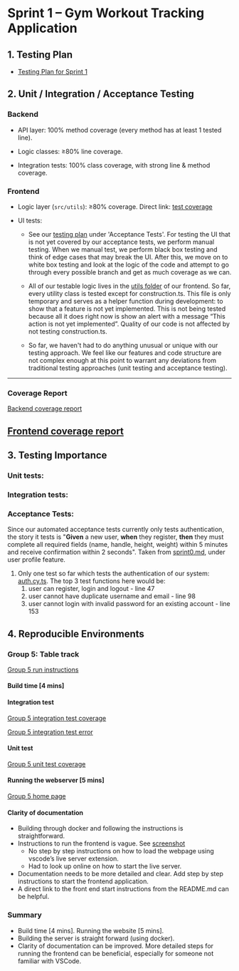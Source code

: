 # Sprint 1 – Gym Workout Tracking Application

## 1. Testing Plan
- [Testing Plan for Sprint 1](./misc/testing-plan.md)

## 2. Unit / Integration / Acceptance Testing

### Backend

- API layer: 100% method coverage (every method has at least 1 tested line).

- Logic classes: ≥80% line coverage.

- Integration tests: 100% class coverage, with strong line & method coverage.

### Frontend

- Logic layer (`src/utils`): ≥80% coverage. Direct link: [test coverage](https://github.com/Onyelechie/WorkoutPal-Frontend/blob/main/documentation/tests/sprint_1_test_coverage.png)

- UI tests: 

    - See our [testing plan](https://github.com/Onyelechie/WorkoutPal-Backend/blob/main/docs/misc/testing-plan.md) under 'Acceptance Tests'. For testing the UI that is not yet covered by our acceptance tests, we perform manual testing. When we manual test, we perform black box testing and think of edge cases that may break the UI. After this, we move on to white box testing and look at the logic of the code and attempt to go through every possible branch and get as much coverage as we can.

    - All of our testable logic lives in the [utils folder](https://github.com/Onyelechie/WorkoutPal-Frontend/tree/main/src/utils/__unit_tests__) of our frontend. So far, every utility class is tested except for construction.ts. This file is only temporary and serves as a helper function during development: to show that a feature is not yet implemented. This is not being tested because all it does right now is show an alert with a message “This action is not yet implemented”. Quality of our code is not affected by not testing construction.ts.

    - So far, we haven't had to do anything unusual or unique with our testing approach. We feel like our features and code structure are not complex enough at this point to warrant any deviations from traditional testing approaches (unit testing and acceptance testing).


---
### Coverage Report

[Backend coverage report](./misc/coverage.txt)

[Frontend coverage report](https://github.com/Onyelechie/WorkoutPal-Frontend/blob/main/documentation/tests/sprint_1_test_coverage.png)
---

## 3. Testing Importance

### Unit tests:



### Integration tests:



### Acceptance Tests:

Since our automated acceptance tests currently only tests authentication, the story it tests is "**Given** a new user, **when** they register, **then** they must complete all required fields (name, handle, height, weight) within 5 minutes and receive confirmation within 2 seconds". Taken from [sprint0.md](sprint0.md), under user profile feature.
1. Only one test so far which tests the authentication of our system: [auth.cy.ts](https://github.com/Onyelechie/WorkoutPal-Frontend/tree/main/cypress/e2e). The top 3 test functions here would be:
    1. user can register, login and logout - line 47
    2. user cannot have duplicate username and email - line 98
    3. user cannot login with invalid password for an existing account - line 153


## 4. Reproducible Environments

### Group 5: Table track

[Group 5 run instructions](./misc/screenshots/reproducible-environments/group-5-run-instructions.png)

#### Build time [4 mins]

#### Integration test

[Group 5 integration test coverage](./misc/screenshots/reproducible-environments/group-5-integration-test.png)

[Group 5 integration test error](./misc/screenshots/reproducible-environments/group-5-integration-test-error.png)

#### Unit test

[Group 5 unit test coverage](./misc/screenshots/reproducible-environments/group-5-unit-test.png)

#### Running the webserver [5 mins]

[Group 5 home page](./misc/screenshots/reproducible-environments/group-5-web-server.png)

#### Clarity of documentation

- Building through docker and following the instructions is straightforward.
- Instructions to run the frontend is vague. See [screenshot](./misc/screenshots/reproducible-environments/group-5-frontend-instructions.png)
    - No step by step instructions on how to load the webpage using vscode’s live server extension.
    - Had to look up online on how to start the live server.
- Documentation needs to be more detailed and clear. Add step by step instructions to start the frontend application.
- A direct link to the front end start instructions from the README.md can be helpful.

### Summary
- Build time [4 mins]. Running the website [5 mins].
- Building the server is straight forward (using docker).
- Clarity of documentation can be improved. More detailed steps for running the frontend can be beneficial, especially for someone not familiar with VSCode.

